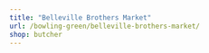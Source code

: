 ```yaml
---
title: "Belleville Brothers Market"
url: /bowling-green/belleville-brothers-market/
shop: butcher
---
```

